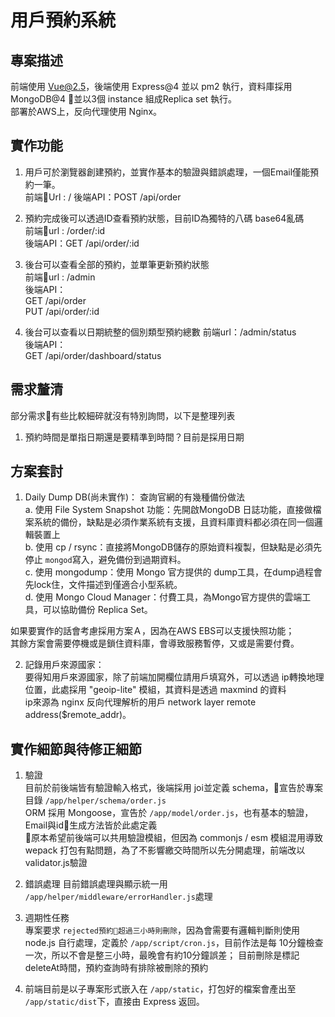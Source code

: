 # 用戶預約系統  
## 專案描述
前端使用 Vue@2.5，後端使用 Express@4 並以 pm2 執行，資料庫採用 MongoDB@4 並以3個 instance 組成Replica set 執行。  
部署於AWS上，反向代理使用 Nginx。

## 實作功能
1. 用戶可於瀏覽器創建預約，並實作基本的驗證與錯誤處理，一個Email僅能預約一筆。  
前端Url : /
後端API：POST /api/order

2. 預約完成後可以透過ID查看預約狀態，目前ID為獨特的八碼 base64亂碼    
前端url : /order/:id  
後端API：GET /api/order/:id  

3. 後台可以查看全部的預約，並單筆更新預約狀態    
前端url : /admin  
後端API：  
GET /api/order  
PUT /api/order/:id  

4. 後台可以查看以日期統整的個別類型預約總數
前端url：/admin/status  
後端API：  
GET /api/order/dashboard/status

## 需求釐清   
部分需求有些比較細碎就沒有特別詢問，以下是整理列表
1. 預約時間是單指日期還是要精準到時間？目前是採用日期

## 方案套討
1. Daily Dump DB(尚未實作)：
查詢官網的有幾種備份做法  
a. 使用 File System Snapshot 功能：先開啟MongoDB 日誌功能，直接做檔案系統的備份，缺點是必須作業系統有支援，且資料庫資料都必須在同一個邏輯裝置上  
b. 使用 cp / rsync：直接將MongoDB儲存的原始資料複製，但缺點是必須先停止 `mongod`寫入，避免備份到過期資料。  
c. 使用 mongodump：使用 Mongo 官方提供的 dump工具，在dump過程會先lock住，文件描述到僅適合小型系統。  
d. 使用 Mongo Cloud Manager：付費工具，為Mongo官方提供的雲端工具，可以協助備份 Replica Set。  

如果要實作的話會考慮採用方案Ａ，因為在AWS EBS可以支援快照功能；  
其餘方案會需要停機或是鎖住資料庫，會導致服務暫停，又或是需要付費。  

2. 記錄用戶來源國家：  
要得知用戶來源國家，除了前端加開欄位請用戶填寫外，可以透過 ip轉換地理位置，此處採用 "geoip-lite" 模組，其資料是透過 maxmind 的資料  
ip來源為 nginx 反向代理解析的用戶 network layer remote address($remote_addr)。

## 實作細節與待修正細節
1. 驗證  
目前於前後端皆有驗證輸入格式，後端採用 joi並定義 schema，宣告於專案目錄 `/app/helper/schema/order.js`  
ORM 採用 Mongoose，宣告於 `/app/model/order.js`，也有基本的驗證，Email與id生成方法皆於此處定義  
原本希望前後端可以共用驗證模組，但因為 commonjs / esm 模組混用導致 wepack 打包有點問題，為了不影響繳交時間所以先分開處理，前端改以 validator.js驗證 

2. 錯誤處理
目前錯誤處理與顯示統一用 `/app/helper/middleware/errorHandler.js`處理

3. 週期性任務   
專案要求 `rejected預約超過三小時則刪除`，因為會需要有邏輯判斷則使用 node.js 自行處理，定義於 `/app/script/cron.js`，目前作法是每 10分鐘檢查一次，所以不會是整三小時，最晚會有約10分鐘誤差；
目前刪除是標記 deleteAt時間，預約查詢時有排除被刪除的預約

1. 前端目前是以子專案形式嵌入在 `/app/static`，打包好的檔案會產出至 `/app/static/dist`下，直接由 Express 返回。

